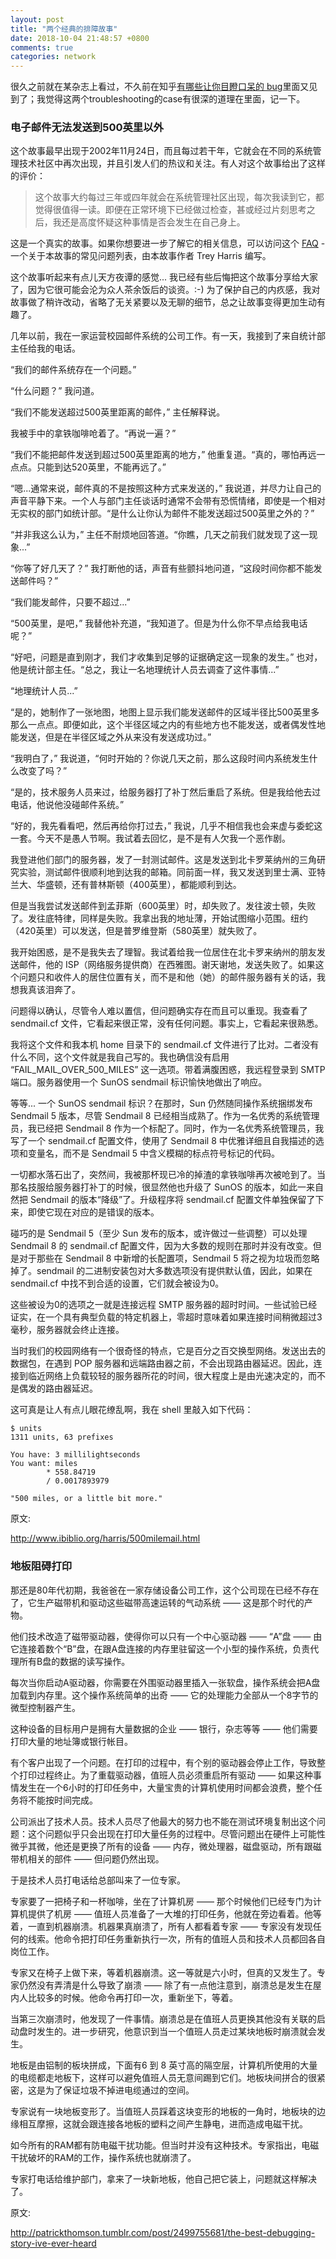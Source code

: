 ```yaml
---
layout: post
title: "两个经典的排障故事"
date: 2018-10-04 21:48:57 +0800
comments: true
categories: network
---
```


很久之前就在某杂志上看过，不久前在知乎[有哪些让你目瞪口呆的 bug](https://www.zhihu.com/question/21747929)里面又见到了；我觉得这两个troubleshooting的case有很深的道理在里面，记一下。

### 电子邮件无法发送到500英里以外

<!-- more -->

这个故事最早出现于2002年11月24日，而且每过若干年，它就会在不同的系统管理技术社区中再次出现，并且引发人们的热议和关注。有人对这个故事给出了这样的评价：

> 这个故事大约每过三年或四年就会在系统管理社区出现，每次我读到它，都觉得很值得一读。即便在正常环境下已经做过检查，甚或经过片刻思考之后，我还是高度怀疑这种事情是否会发生在自己身上。
 
这是一个真实的故事。如果你想要进一步了解它的相关信息，可以访问这个 [FAQ](http://www.ibiblio.org/harris/500milemail-faq.html) - 一个关于本故事的常见问题列表，由本故事作者 Trey Harris 编写。

这个故事听起来有点儿天方夜谭的感觉... 我已经有些后悔把这个故事分享给大家了，因为它很可能会沦为众人茶余饭后的谈资。:-) 为了保护自己的内疚感，我对故事做了稍许改动，省略了无关紧要以及无聊的细节，总之让故事变得更加生动有趣了。

几年以前，我在一家运营校园邮件系统的公司工作。有一天，我接到了来自统计部主任给我的电话。

“我们的邮件系统存在一个问题。”

“什么问题？” 我问道。

“我们不能发送超过500英里距离的邮件，” 主任解释说。

我被手中的拿铁咖啡呛着了。“再说一遍？”

“我们不能把邮件发送到超过500英里距离的地方，” 他重复道。“真的，哪怕再远一点点。只能到达520英里，不能再远了。”

“嗯...通常来说，邮件真的不是按照这种方式来发送的，” 我说道，并尽力让自己的声音平静下来。一个人与部门主任谈话时通常不会带有恐慌情绪，即使是一个相对无实权的部门如统计部。“是什么让你认为邮件不能发送超过500英里之外的？”

“并非我这么认为，” 主任不耐烦地回答道。“你瞧，几天之前我们就发现了这一现象...”

“你等了好几天了？” 我打断他的话，声音有些颤抖地问道，“这段时间你都不能发送邮件吗？”

“我们能发邮件，只要不超过...”

“500英里，是吧，” 我替他补充道，“我知道了。但是为什么你不早点给我电话呢？”

“好吧，问题是直到刚才，我们才收集到足够的证据确定这一现象的发生。” 也对，他是统计部主任。“总之，我让一名地理统计人员去调查了这件事情...”

“地理统计人员...”

“是的，她制作了一张地图，地图上显示我们能发送邮件的区域半径比500英里多那么一点点。即便如此，这个半径区域之内的有些地方也不能发送，或者偶发性地能发送，但是在半径区域之外从来没有发送成功过。”

“我明白了，” 我说道，“何时开始的？你说几天之前，那么这段时间内系统发生什么改变了吗？”

“是的，技术服务人员来过，给服务器打了补丁然后重启了系统。但是我给他去过电话，他说他没碰邮件系统。”

“好的，我先看看吧，然后再给你打过去，” 我说，几乎不相信我也会来虚与委蛇这一套。今天不是愚人节啊。我试着去回忆，是不是有人欠我一个恶作剧。

我登进他们部门的服务器，发了一封测试邮件。这是发送到北卡罗莱纳州的三角研究实验，测试邮件很顺利地到达我的邮箱。同前面一样，我又发送到里士满、亚特兰大、华盛顿，还有普林斯顿（400英里），都能顺利到达。

但是当我尝试发送邮件到孟菲斯（600英里）时，却失败了。发往波士顿，失败了。发往底特律，同样是失败。我拿出我的地址薄，开始试图缩小范围。纽约（420英里）可以发送，但是普罗维登斯（580英里）就失败了。

我开始困惑，是不是我失去了理智。我试着给我一位居住在北卡罗来纳州的朋友发送邮件，他的 ISP（网络服务提供商）在西雅图。谢天谢地，发送失败了。如果这个问题只和收件人的居住位置有关，而不是和他（她）的邮件服务器有关的话，我想我真该泪奔了。

问题得以确认，尽管令人难以置信，但问题确实存在而且可以重现。我查看了 sendmail.cf 文件，它看起来很正常，没有任何问题。事实上，它看起来很熟悉。

我将这个文件和我本机 home 目录下的 sendmail.cf 文件进行了比对。二者没有什么不同，这个文件就是我自己写的。我也确信没有启用 “FAIL_MAIL_OVER_500_MILES” 这一选项。带着满腹困惑，我远程登录到 SMTP 端口。服务器使用一个 SunOS sendmail 标识愉快地做出了响应。

等等... 一个 SunOS sendmail 标识？在那时，Sun 仍然随同操作系统捆绑发布 Sendmail 5 版本，尽管 Sendmail 8 已经相当成熟了。作为一名优秀的系统管理员，我已经把 Sendmail 8 作为一个标配了。同时，作为一名优秀系统管理员，我写了一个 sendmail.cf 配置文件，使用了 Sendmail 8 中优雅详细且自我描述的选项和变量名，而不是 Sendmail 5 中含义模糊的标点符号标记的代码。

一切都水落石出了，突然间，我被那杯现已冷的掉渣的拿铁咖啡再次被呛到了。当那名技服给服务器打补丁的时候，很显然他也升级了 SunOS 的版本，如此一来自然把 Sendmail 的版本“降级”了。升级程序将 sendmail.cf 配置文件单独保留了下来，即使它现在对应的是错误的版本。

碰巧的是 Sendmail 5（至少 Sun 发布的版本，或许做过一些调整）可以处理 Sendmail 8 的 sendmail.cf 配置文件，因为大多数的规则在那时并没有改变。但是对于那些在 Sendmail 8 中新增的长配置项，Sendmail 5 将之视为垃圾而忽略掉了。sendmail 的二进制安装包对大多数选项没有提供默认值，因此，如果在 sendmail.cf 中找不到合适的设置，它们就会被设为0。

这些被设为0的选项之一就是连接远程 SMTP 服务器的超时时间。一些试验已经证实，在一个具有典型负载的特定机器上，零超时意味着如果连接时间稍微超过3毫秒，服务器就会终止连接。

当时我们的校园网络有一个很奇怪的特点，它是百分之百交换型网络。发送出去的数据包，在遇到 POP 服务器和远端路由器之前，不会出现路由器延迟。因此，连接到临近网络上负载较轻的服务器所花的时间，很大程度上是由光速决定的，而不是偶发的路由器延迟。

这可真是让人有点儿眼花缭乱啊，我在 shell 里敲入如下代码：

```
$ units
1311 units, 63 prefixes

You have: 3 millilightseconds  
You want: miles  
        * 558.84719
        / 0.0017893979

"500 miles, or a little bit more."
```

原文:

http://www.ibiblio.org/harris/500milemail.html


### 地板阻碍打印


那还是80年代初期，我爸爸在一家存储设备公司工作，这个公司现在已经不存在了，它生产磁带机和驱动这些磁带高速运转的气动系统 —— 这是那个时代的产物。


他们技术改造了磁带驱动器，使得你可以只有一个中心驱动器 —— “A”盘 —— 由它连接着数个“B”盘，在跟A盘连接的内存里驻留这一个小型的操作系统，负责代理所有B盘的数据的读写操作。

每次当你启动A驱动器，你需要在外围驱动器里插入一张软盘，操作系统会把A盘加载到内存里。这个操作系统简单的出奇 —— 它的处理能力全部从一个8字节的微型控制器产生。

这种设备的目标用户是拥有大量数据的企业 —— 银行，杂志等等 —— 他们需要打印大量的地址簿或银行帐目。

有个客户出现了一个问题。在打印的过程中，有个别的驱动器会停止工作，导致整个打印过程终止。为了重载驱动器，值班人员必须重启所有驱动 —— 如果这种事情发生在一个6小时的打印任务中，大量宝贵的计算机使用时间都会浪费，整个任务将不能按时间完成。

公司派出了技术人员。技术人员尽了他最大的努力也不能在测试环境复制出这个问题：这个问题似乎只会出现在打印大量任务的过程中。尽管问题出在硬件上可能性微乎其微，他还是更换了所有的设备 —— 内存，微处理器，磁盘驱动，所有跟磁带机相关的部件 —— 但问题仍然出现。

于是技术人员打电话给总部叫来了一位专家。

专家要了一把椅子和一杯咖啡，坐在了计算机房 —— 那个时候他们已经专门为计算机提供了机房 —— 值班人员准备了一大堆的打印任务，他就在旁边看着。他等着，一直到机器崩溃。机器果真崩溃了，所有人都看着专家 —— 专家没有发现任何的线索。他命令把打印任务重新执行一次，所有的值班人员和技术人员都回各自岗位工作。

专家又在椅子上做下来，等着机器崩溃。这一等就是六小时，但真的又发生了。专家仍然没有弄清是什么导致了崩溃 —— 除了有一点他注意到，崩溃总是发生在屋内人比较多的时候。他命令再打印一次，重新坐下，等着。

当第三次崩溃时，他发现了一件事情。崩溃总是在值班人员更换其他没有关联的启动盘时发生的。进一步研究，他意识到当一个值班人员走过某块地板时崩溃就会发生。

地板是由铝制的板块拼成，下面有6 到 8 英寸高的隔空层，计算机所使用的大量的电缆都走地板下，这样可以避免值班人员无意间踢到它们。地板块间拼合的很紧密，这是为了保证垃圾不掉进电缆通过的空间。


专家说有一块地板变形了。当值班人员踩着这块变形的地板的一角时，地板块的边缘相互摩擦，这就会跟连接各地板的塑料之间产生静电，进而造成电磁干扰。

如今所有的RAM都有防电磁干扰功能。但当时并没有这种技术。专家指出，电磁干扰破坏的RAM的工作，操作系统也就崩溃了。

专家打电话给维护部门，拿来了一块新地板，他自己把它装上，问题就这样解决了。

原文:

http://patrickthomson.tumblr.com/post/2499755681/the-best-debugging-story-ive-ever-heard
